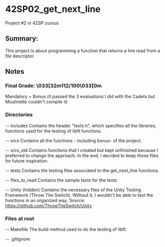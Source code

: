 # 42SP02_get_next_line
Project #2 in 42SP cursus

## Summary:
This project is about programming a function that returns a line
read from a file descriptor.

## Notes

### Final Grade: \033[32m112/100\033[0m
Mandatory + Bonus (it passed the 3 evaluations I did with the Cadets but Moulinette couldn't compile it)

### Directories
-- includes
Contains the header "tests.h", which specifies all the libraries, functions used for the testing of libft functions.

-- srcs
Contains all the functions - including bonus- of the project.

-- srcs_old
Contains functions that I created but kept unfinished because I preferred to change the approach. In the end, I decided to keep those files for future inspiration.

-- tests
Contains the testing files associated to the get_next_line functions.

-- files_to_read
Contains the sample texts for the tests.

-- Unity (hidden)
Contains the necessary files of the Unity Testing Framework (Throw The Switch). Without it, I wouldn't be able to test the functions in an organized way.
Source: https://github.com/ThrowTheSwitch/Unity

### Files at root
-- Makefile
The build method used to do the testing of libft.

-- .gitignore
